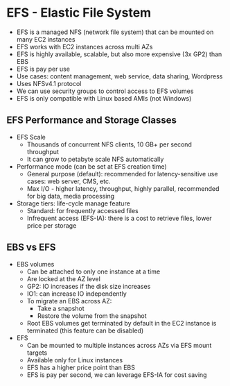 # EFS - Elastic File System

- EFS is a managed NFS (network file system) that can be mounted on many EC2 instances
- EFS works with EC2 instances across multi AZs
- EFS is highly available, scalable, but also more expensive (3x GP2) than EBS
- EFS is pay per use
- Use cases: content management, web service, data sharing, Wordpress
- Uses NFSv4.1 protocol
- We can use security groups to control access to EFS volumes
- EFS is only compatible with Linux based AMIs (not Windows)

## EFS Performance and Storage Classes

- EFS Scale
    - Thousands of concurrent NFS clients, 10 GB+ per second throughput
    - It can grow to petabyte scale NFS automatically
- Performance mode (can be set at EFS creation time)
    - General purpose (default): recommended for latency-sensitive use cases: web server, CMS, etc.
    - Max I/O - higher latency, throughput, highly parallel, recommended for big data, media processing
- Storage tiers: life-cycle manage feature
    - Standard: for frequently accessed files
    - Infrequent access (EFS-IA): there is a cost to retrieve files, lower price per storage

## EBS vs EFS

- EBS volumes
    - Can be attached to only one instance at a time
    - Are locked at the AZ level
    - GP2: IO increases if the disk size increases
    - IO1: can increase IO independently
    - To migrate an EBS across AZ:
        - Take a snapshot
        - Restore the volume from the snapshot
    - Root EBS volumes get terminated by default in the EC2 instance is terminated (this feature can be disabled)
- EFS
    - Can be mounted to multiple instances across AZs via EFS mount targets
    - Available only for Linux instances
    - EFS has a higher price point than EBS
    - EFS is pay per second, we can leverage EFS-IA for cost saving
